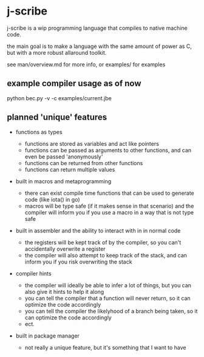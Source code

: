 # j-scribe

j-scribe is a wip programming language that compiles to native machine code.

the main goal is to make a language with the same amount of power as C, but with a more robust allaround toolkit.

see man/overview.md for more info, or examples/ for examples

## example compiler usage as of now
python bec.py -v -c examples/current.jbe


## planned 'unique' features

- functions as types
    - functions are stored as variables and act like pointers
    - functions can be passed as arguments to other functions, and can even be passed 'anonymously' 
    - functions can be returned from other functions
    - functions can return multiple values

- built in macros and metaprogramming
    - there can exist compile time functions that can be used to generate code (like iota() in go)
    - macros will be type safe (if it makes sense in that scenario) and the compiler will inform you if you use a macro in a way that is not type safe

- built in assembler and the ability to interact with in in normal code
    - the registers will be kept track of by the compiler, so you can't accidentally overwrite a register
    - the compiler will also attempt to keep track of the stack, and can inform you if you risk overwriting the stack

- compiler hints
    - the compiler will ideally be able to infer a lot of things, but you can also give it hints to help it along
    - you can tell the compiler that a function will never return, so it can optimize the code accordingly
    - you can tell the compiler the likelyhood of a branch being taken, so it can optimize the code accordingly
    - ect.

- built in package manager
    - not really a unique feature, but it's something that I want to have

